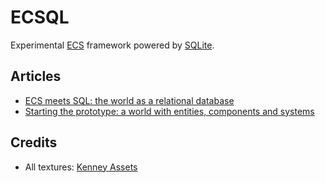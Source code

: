 # ECSQL
Experimental [ECS](https://www.flecs.dev/ecs-faq/) framework powered by [SQLite](https://sqlite.org).


## Articles
- [ECS meets SQL: the world as a relational database](docs/01-ecs-databases-en.md)
- [Starting the prototype: a world with entities, components and systems](docs/02-prototyping-en.md)


## Credits
- All textures: [Kenney Assets](https://kenney.nl/assets)
